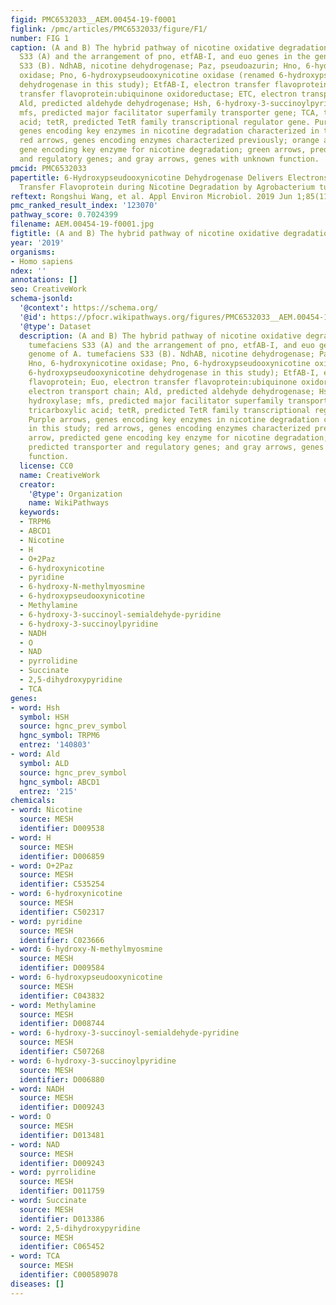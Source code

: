```yaml
---
figid: PMC6532033__AEM.00454-19-f0001
figlink: /pmc/articles/PMC6532033/figure/F1/
number: FIG 1
caption: (A and B) The hybrid pathway of nicotine oxidative degradation by A. tumefaciens
  S33 (A) and the arrangement of pno, etfAB-I, and euo genes in the genome of A. tumefaciens
  S33 (B). NdhAB, nicotine dehydrogenase; Paz, pseudoazurin; Hno, 6-hydroxynicotine
  oxidase; Pno, 6-hydroxypseudooxynicotine oxidase (renamed 6-hydroxypseudooxynicotine
  dehydrogenase in this study); EtfAB-I, electron transfer flavoprotein; Euo, electron
  transfer flavoprotein:ubiquinone oxidoreductase; ETC, electron transport chain;
  Ald, predicted aldehyde dehydrogenase; Hsh, 6-hydroxy-3-succinoylpyridine hydroxylase;
  mfs, predicted major facilitator superfamily transporter gene; TCA, tricarboxylic
  acid; tetR, predicted TetR family transcriptional regulator gene. Purple arrows,
  genes encoding key enzymes in nicotine degradation characterized in this study;
  red arrows, genes encoding enzymes characterized previously; orange arrow, predicted
  gene encoding key enzyme for nicotine degradation; green arrows, predicted transporter
  and regulatory genes; and gray arrows, genes with unknown function.
pmcid: PMC6532033
papertitle: 6-Hydroxypseudooxynicotine Dehydrogenase Delivers Electrons to Electron
  Transfer Flavoprotein during Nicotine Degradation by Agrobacterium tumefaciens S33.
reftext: Rongshui Wang, et al. Appl Environ Microbiol. 2019 Jun 1;85(11):e00454-19.
pmc_ranked_result_index: '123070'
pathway_score: 0.7024399
filename: AEM.00454-19-f0001.jpg
figtitle: (A and B) The hybrid pathway of nicotine oxidative degradation by A
year: '2019'
organisms:
- Homo sapiens
ndex: ''
annotations: []
seo: CreativeWork
schema-jsonld:
  '@context': https://schema.org/
  '@id': https://pfocr.wikipathways.org/figures/PMC6532033__AEM.00454-19-f0001.html
  '@type': Dataset
  description: (A and B) The hybrid pathway of nicotine oxidative degradation by A.
    tumefaciens S33 (A) and the arrangement of pno, etfAB-I, and euo genes in the
    genome of A. tumefaciens S33 (B). NdhAB, nicotine dehydrogenase; Paz, pseudoazurin;
    Hno, 6-hydroxynicotine oxidase; Pno, 6-hydroxypseudooxynicotine oxidase (renamed
    6-hydroxypseudooxynicotine dehydrogenase in this study); EtfAB-I, electron transfer
    flavoprotein; Euo, electron transfer flavoprotein:ubiquinone oxidoreductase; ETC,
    electron transport chain; Ald, predicted aldehyde dehydrogenase; Hsh, 6-hydroxy-3-succinoylpyridine
    hydroxylase; mfs, predicted major facilitator superfamily transporter gene; TCA,
    tricarboxylic acid; tetR, predicted TetR family transcriptional regulator gene.
    Purple arrows, genes encoding key enzymes in nicotine degradation characterized
    in this study; red arrows, genes encoding enzymes characterized previously; orange
    arrow, predicted gene encoding key enzyme for nicotine degradation; green arrows,
    predicted transporter and regulatory genes; and gray arrows, genes with unknown
    function.
  license: CC0
  name: CreativeWork
  creator:
    '@type': Organization
    name: WikiPathways
  keywords:
  - TRPM6
  - ABCD1
  - Nicotine
  - H
  - O+2Paz
  - 6-hydroxynicotine
  - pyridine
  - 6-hydroxy-N-methylmyosmine
  - 6-hydroxypseudooxynicotine
  - Methylamine
  - 6-hydroxy-3-succinoyl-semialdehyde-pyridine
  - 6-hydroxy-3-succinoylpyridine
  - NADH
  - O
  - NAD
  - pyrrolidine
  - Succinate
  - 2,5-dihydroxypyridine
  - TCA
genes:
- word: Hsh
  symbol: HSH
  source: hgnc_prev_symbol
  hgnc_symbol: TRPM6
  entrez: '140803'
- word: Ald
  symbol: ALD
  source: hgnc_prev_symbol
  hgnc_symbol: ABCD1
  entrez: '215'
chemicals:
- word: Nicotine
  source: MESH
  identifier: D009538
- word: H
  source: MESH
  identifier: D006859
- word: O+2Paz
  source: MESH
  identifier: C535254
- word: 6-hydroxynicotine
  source: MESH
  identifier: C502317
- word: pyridine
  source: MESH
  identifier: C023666
- word: 6-hydroxy-N-methylmyosmine
  source: MESH
  identifier: D009584
- word: 6-hydroxypseudooxynicotine
  source: MESH
  identifier: C043832
- word: Methylamine
  source: MESH
  identifier: D008744
- word: 6-hydroxy-3-succinoyl-semialdehyde-pyridine
  source: MESH
  identifier: C507268
- word: 6-hydroxy-3-succinoylpyridine
  source: MESH
  identifier: D006880
- word: NADH
  source: MESH
  identifier: D009243
- word: O
  source: MESH
  identifier: D013481
- word: NAD
  source: MESH
  identifier: D009243
- word: pyrrolidine
  source: MESH
  identifier: D011759
- word: Succinate
  source: MESH
  identifier: D013386
- word: 2,5-dihydroxypyridine
  source: MESH
  identifier: C065452
- word: TCA
  source: MESH
  identifier: C000589078
diseases: []
---
```

